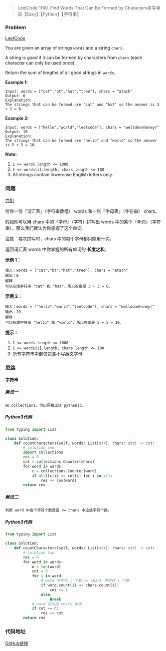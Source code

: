 > LeetCode 1160. Find Words That Can Be Formed by Characters拼写单词【Easy】【Python】【字符串】

### Problem

[LeetCode](https://leetcode.com/problems/find-words-that-can-be-formed-by-characters/)

You are given an array of strings `words` and a string `chars`.

A string is *good* if it can be formed by characters from `chars` (each character can only be used once).

Return the sum of lengths of all good strings in `words`.

**Example 1:**

```
Input: words = ["cat","bt","hat","tree"], chars = "atach"
Output: 6
Explanation: 
The strings that can be formed are "cat" and "hat" so the answer is 3 + 3 = 6.
```

**Example 2:**

```
Input: words = ["hello","world","leetcode"], chars = "welldonehoneyr"
Output: 10
Explanation: 
The strings that can be formed are "hello" and "world" so the answer is 5 + 5 = 10.
```

**Note:**

1. `1 <= words.length <= 1000`
2. `1 <= words[i].length, chars.length <= 100`
3. All strings contain lowercase English letters only.

### 问题

[力扣](https://leetcode-cn.com/problems/find-words-that-can-be-formed-by-characters/)

给你一份『词汇表』（字符串数组） words 和一张『字母表』（字符串） chars。

假如你可以用 chars 中的『字母』（字符）拼写出 words 中的某个『单词』（字符串），那么我们就认为你掌握了这个单词。

注意：每次拼写时，chars 中的每个字母都只能用一次。

返回词汇表 words 中你掌握的所有单词的 **长度之和**。

**示例 1：**

```
输入：words = ["cat","bt","hat","tree"], chars = "atach"
输出：6
解释： 
可以形成字符串 "cat" 和 "hat"，所以答案是 3 + 3 = 6。
```

**示例 2：**

```
输入：words = ["hello","world","leetcode"], chars = "welldonehoneyr"
输出：10
解释：
可以形成字符串 "hello" 和 "world"，所以答案是 5 + 5 = 10。
```

**提示：**

1. `1 <= words.length <= 1000`
2. `1 <= words[i].length, chars.length <= 100`
3. 所有字符串中都仅包含小写英文字母

### 思路

**字符串**

##### 解法一

```
用 collections，代码风格比较 pythonic。
```

##### Python3代码

```python
from typing import List

class Solution:
    def countCharacters(self, words: List[str], chars: str) -> int:
        # solution one
        import collections
        res = 0
        cnt = collections.Counter(chars)
        for word in words:
            c = collections.Counter(word)
            if all([c[i] <= cnt[i] for i in c]):
                res += len(word)
        return res
```

##### 解法二

```
判断 word 中各个字符个数是否 <= chars 中这些字符个数。
```

##### Python3代码

```python
from typing import List

class Solution:
    def countCharacters(self, words: List[str], chars: str) -> int:
        # solution two
        res = 0
        for word in words:
            n = len(word)
            cnt = 0
            for i in word:
                # word 中字符 i 个数 <= chars 中字符 i 个数
                if word.count(i) <= chars.count(i):
                    cnt += 1
                else:
                    break
            # word 可以由 chars 拼出
            if cnt == n:
                res += cnt
        return res
```

### 代码地址

[GitHub链接](https://github.com/Wonz5130/LeetCode-Solutions/blob/master/solutions/1160-Find-Words-That-Can-Be-Formed-by-Characters/1160.py)